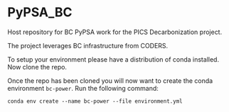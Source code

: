 # PyPSA_BC
Host repository for BC PyPSA work for the PICS Decarbonization project.

The project leverages BC infrastructure from CODERS.

To setup your environment please have a distribution of conda installed. Now clone the repo.

Once the repo has been cloned you will now want to create the conda environment `bc-power`. Run the following command:

`conda env create --name bc-power --file environment.yml`

